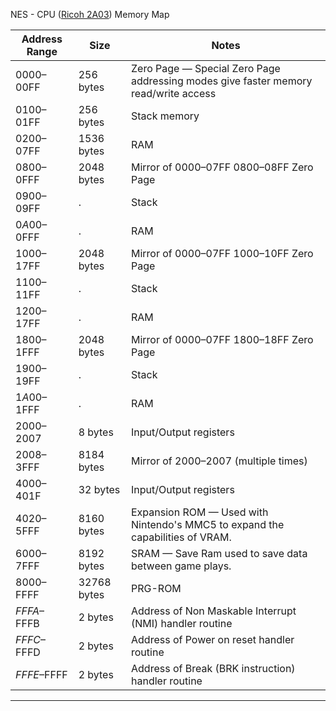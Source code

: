 NES - CPU ([Ricoh 2A03](https://en.wikipedia.org/wiki/Ricoh_2A03)) Memory Map

Address Range | Size           | Notes                                                                                |
--------------|----------------|--------------------------------------------------------------------------------------|
$0000–$00FF	  | 256 bytes      | Zero Page — Special Zero Page addressing modes give faster memory read/write access  |
$0100–$01FF	  | 256 bytes	     | Stack memory |
$0200–$07FF	  | 1536 bytes	   | RAM |
$0800–$0FFF	  | 2048 bytes	   | Mirror of $0000–$07FF	$0800–$08FF Zero Page |
$0900–$09FF   | .              | Stack |
$0A00–$0FFF   | .              | RAM   |
$1000–$17FF	  | 2048 bytes     | Mirror of $0000–$07FF	$1000–$10FF Zero Page |
$1100–$11FF   | .              | Stack |
$1200–$17FF   | .              | RAM   |
$1800–$1FFF	  | 2048 bytes     | Mirror of $0000–$07FF	$1800–$18FF Zero Page |
$1900–$19FF   | .              | Stack |
$1A00–$1FFF   | .              | RAM   |
$2000–$2007	  | 8 bytes	       | Input/Output registers |
$2008–$3FFF	  | 8184 bytes     | Mirror of $2000–$2007 (multiple times) |
$4000–$401F	  | 32 bytes	     | Input/Output registers                 |
$4020–$5FFF	  | 8160 bytes     | Expansion ROM — Used with Nintendo's MMC5 to expand the capabilities of VRAM. |
$6000–$7FFF  	| 8192 bytes     | SRAM — Save Ram used to save data between game plays. |
$8000–$FFFF	  | 32768 bytes    | PRG-ROM|
$FFFA–$FFFB	  | 2 bytes        | Address of Non Maskable Interrupt (NMI) handler routine |
$FFFC–$FFFD	  | 2 bytes        | Address of Power on reset handler routine |
$FFFE–$FFFF	  | 2 bytes	       | Address of Break (BRK instruction) handler routine |

------------------------------------------------------------------------------------------------------------------------------------------------
